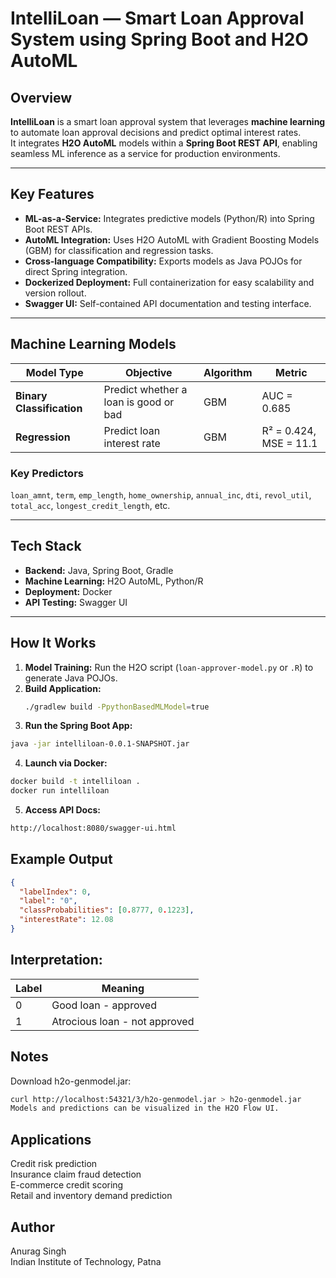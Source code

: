# IntelliLoan — Smart Loan Approval System using Spring Boot and H2O AutoML

## Overview
**IntelliLoan** is a smart loan approval system that leverages **machine learning** to automate loan approval decisions and predict optimal interest rates.  
It integrates **H2O AutoML** models within a **Spring Boot REST API**, enabling seamless ML inference as a service for production environments.

---

## Key Features
- **ML-as-a-Service:** Integrates predictive models (Python/R) into Spring Boot REST APIs.  
- **AutoML Integration:** Uses H2O AutoML with Gradient Boosting Models (GBM) for classification and regression tasks.  
- **Cross-language Compatibility:** Exports models as Java POJOs for direct Spring integration.  
- **Dockerized Deployment:** Full containerization for easy scalability and version rollout.  
- **Swagger UI:** Self-contained API documentation and testing interface.  

---

## Machine Learning Models

| Model Type | Objective | Algorithm | Metric |
|-------------|------------|------------|---------|
| **Binary Classification** | Predict whether a loan is good or bad | GBM | AUC = 0.685 |
| **Regression** | Predict loan interest rate | GBM | R² = 0.424, MSE = 11.1 |

### Key Predictors
`loan_amnt`, `term`, `emp_length`, `home_ownership`, `annual_inc`, `dti`, `revol_util`, `total_acc`, `longest_credit_length`, etc.

---

## Tech Stack
- **Backend:** Java, Spring Boot, Gradle  
- **Machine Learning:** H2O AutoML, Python/R  
- **Deployment:** Docker  
- **API Testing:** Swagger UI  

---

## How It Works
1. **Model Training:** Run the H2O script (`loan-approver-model.py` or `.R`) to generate Java POJOs.  
2. **Build Application:**  
   ```bash
   ./gradlew build -PpythonBasedMLModel=true
   ```
3. **Run the Spring Boot App:**
  ```bash
  java -jar intelliloan-0.0.1-SNAPSHOT.jar
  ```
4. **Launch via Docker:**
  ```bash
  docker build -t intelliloan .
  docker run intelliloan
  ```
5. **Access API Docs:**
  ```bash
  http://localhost:8080/swagger-ui.html
  ```
## Example Output
```json
{
  "labelIndex": 0,
  "label": "0",
  "classProbabilities": [0.8777, 0.1223],
  "interestRate": 12.08
}
```
## Interpretation:
| Label | Meaning |   
|-------|-------|
| 0 | Good loan - approved |  
| 1 | Atrocious loan - not approved |

## Notes
Download h2o-genmodel.jar:
```bash
curl http://localhost:54321/3/h2o-genmodel.jar > h2o-genmodel.jar
Models and predictions can be visualized in the H2O Flow UI.
```
## Applications
Credit risk prediction  
Insurance claim fraud detection  
E-commerce credit scoring  
Retail and inventory demand prediction  

## Author
Anurag Singh  
Indian Institute of Technology, Patna

